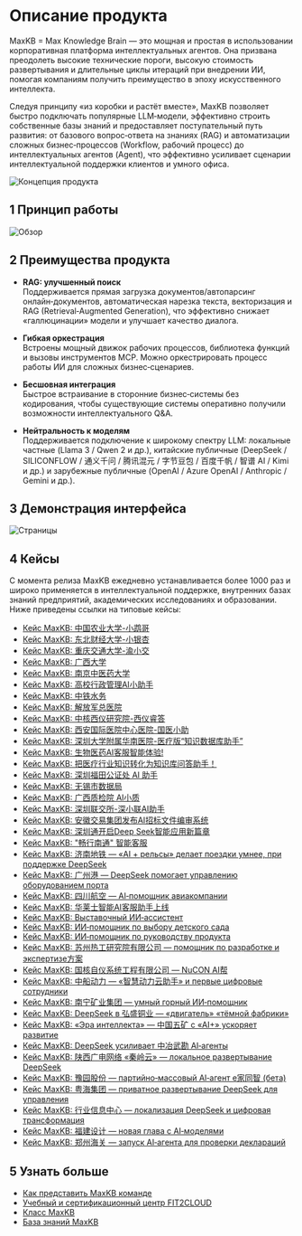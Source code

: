 # Описание продукта

MaxKB = Max Knowledge Brain — это мощная и простая в использовании корпоративная платформа интеллектуальных агентов. Она призвана преодолеть высокие технические пороги, высокую стоимость развертывания и длительные циклы итераций при внедрении ИИ, помогая компаниям получить преимущество в эпоху искусственного интеллекта.

Следуя принципу «из коробки и растёт вместе», MaxKB позволяет быстро подключать популярные LLM‑модели, эффективно строить собственные базы знаний и предоставляет поступательный путь развития: от базового вопрос‑ответа на знаниях (RAG) и автоматизации сложных бизнес‑процессов (Workflow, рабочий процесс) до интеллектуальных агентов (Agent), что эффективно усиливает сценарии интеллектуальной поддержки клиентов и умного офиса.

![Концепция продукта](img/index/产品理念.png)

## 1 Принцип работы

![Обзор](img/index/架构图.png)

## 2 Преимущества продукта 

- **RAG: улучшенный поиск**      
  Поддерживается прямая загрузка документов/автопарсинг онлайн‑документов, автоматическая нарезка текста, векторизация и RAG (Retrieval‑Augmented Generation), что эффективно снижает «галлюцинации» модели и улучшает качество диалога.

- **Гибкая оркестрация**    
  Встроены мощный движок рабочих процессов, библиотека функций и вызовы инструментов MCP. Можно оркестрировать процесс работы ИИ для сложных бизнес‑сценариев.

- **Бесшовная интеграция**      
  Быстрое встраивание в сторонние бизнес‑системы без кодирования, чтобы существующие системы оперативно получили возможности интеллектуального Q&A.

- **Нейтральность к моделям**     
  Поддерживается подключение к широкому спектру LLM: локальные частные (Llama 3 / Qwen 2 и др.), китайские публичные (DeepSeek / SILICONFLOW / 通义千问 / 腾讯混元 / 字节豆包 / 百度千帆 / 智谱 AI / Kimi и др.) и зарубежные публичные (OpenAI / Azure OpenAI / Anthropic / Gemini и др.).

## 3 Демонстрация интерфейса

![Страницы](img/index/index.gif)


## 4 Кейсы

С момента релиза MaxKB ежедневно устанавливается более 1000 раз и широко применяется в интеллектуальной поддержке, внутренних базах знаний предприятий, академических исследованиях и образовании. Ниже приведены ссылки на типовые кейсы:

- [Кейс MaxKB: 中国农业大学-小鹉哥](https://mp.weixin.qq.com/s/4g_gySMBQZCJ9OZ-yBkmvw)
- [Кейс MaxKB: 东北财经大学-小银杏](https://mp.weixin.qq.com/s/3BoxkY7EMomMmmvFYxvDIA)
- [Кейс MaxKB: 重庆交通大学-渝小交](https://mp.weixin.qq.com/s/8L4hIjdhzWOmpQXx2cW33g)
- [Кейс MaxKB: 广西大学](https://mp.weixin.qq.com/s/83N9a_wWDce7z1NLIropEA)
- [Кейс MaxKB: 南京中医药大学](https://mp.weixin.qq.com/s/WUmAKYbZjp3272HIecpRFA)
- [Кейс MaxKB: 高校行政管理AI小助手](https://www.bilibili.com/video/BV1yvBMYvEdy)
- [Кейс MaxKB: 中铁水务](https://mp.weixin.qq.com/s/voNAddbK2CJOrJJs1ewZ8g)
- [Кейс MaxKB: 解放军总医院](https://mp.weixin.qq.com/s/ETrZC-vrA4Aap0eF-15EeQ)
- [Кейс MaxKB: 中核西仪研究院-西仪睿答](https://mp.weixin.qq.com/s/CbKr4mev8qahKLAtV6Dxdg)
- [Кейс MaxKB: 西安国际医院中心医院-国医小助](https://mp.weixin.qq.com/s/DSOUvwrQrxbqQxKBilTCFQ)
- [Кейс MaxKB: 深圳大学附属华南医院-医疗版“知识数据库助手”](https://www.nfnews.com/content/732YEYDPyW.html)
- [Кейс MaxKB: 生物医药AI客服智能体验!](https://www.bilibili.com/video/BV13JzvYsE3e)
- [Кейс MaxKB: 把医疗行业知识转化为知识库问答助手！](https://www.bilibili.com/video/BV157wme9EgB)
- [Кейс MaxKB: 深圳福田公证处 AI 助手](https://mp.weixin.qq.com/s/KEtM-bkqim5LLBc4yA9CmQ)
- [Кейс MaxKB: 无锡市数据局](https://mp.weixin.qq.com/s/enfUFLevvL_La74PQ0kIXw)
- [Кейс MaxKB: 广西质检院 AI小质](https://mp.weixin.qq.com/s/JNOk8gMrcX1c70A_bX1pfQ)
- [Кейс MaxKB: 深圳联交所-深小联AI助手](https://mp.weixin.qq.com/s/3DXghaIT1p1aTQ51D2FCVA)
- [Кейс MaxKB: 安徽交易集团发布AI招标文件编审系统](https://mp.weixin.qq.com/s/L-2s_JlU5bta_qo5aa5NDQ)
- [Кейс MaxKB: 深圳通开启Deep Seek智能应用新篇章](https://mp.weixin.qq.com/s/SILN0GSescH9LyeQqYP0VQ)
- [Кейс MaxKB: "畅行南通" 智能客服](https://mp.weixin.qq.com/s/WEC9UQ6msY0VS8LhTZh-Ew)
- [Кейс MaxKB: 济南地铁 — «AI + рельсы» делает поездки умнее, при поддержке DeepSeek](https://mp.weixin.qq.com/s/eFlbTpQtx0gDrlOlb5onbA)
- [Кейс MaxKB: 广州港 — DeepSeek помогает управлению оборудованием порта](https://mp.weixin.qq.com/s/mZJx7bldKgL2wEQiORccWw)
- [Кейс MaxKB: 四川航空 — AI‑помощник авиакомпании](https://mp.weixin.qq.com/s/dVLwq33U2scggw6_skkvvQ)
- [Кейс MaxKB: 华莱士智能AI客服助手上线](https://www.bilibili.com/video/BV1hQtVeXEBL)
- [Кейс MaxKB: Выставочный ИИ‑ассистент](https://www.bilibili.com/video/BV1J7BqY6EKA)
- [Кейс MaxKB: ИИ‑помощник по выбору детского сада](https://www.bilibili.com/video/BV1wKrhYvEer)
- [Кейс MaxKB: ИИ‑помощник по руководству продукта](https://www.bilibili.com/video/BV1Yz6gYtEqX)
- [Кейс MaxKB: 苏州热工研究院有限公司 — помощник по разработке и экспертизе方案](https://mp.weixin.qq.com/s/Ts5FQdnv7Tu9Jp7bvofCVA)
- [Кейс MaxKB: 国核自仪系统工程有限公司 — NuCON AI帮](https://mp.weixin.qq.com/s/HNPc7u5xVfGLJr8IQz3vjQ)
- [Кейс MaxKB: 中船动力 — «智慧动力云助手» и первые цифровые сотрудники](https://mp.weixin.qq.com/s/OGcEkjh9DzGO1Tkc9nr7qg)
- [Кейс MaxKB: 南宁矿业集团 — умный горный ИИ‑помощник](https://mp.weixin.qq.com/s/SZstxTvVoLZg0ECbZbfpIA)
- [Кейс MaxKB: DeepSeek в 弘盛铜业 — «двигатель» «тёмной фабрики»](https://mp.weixin.qq.com/s/Eczdx574MS5RMF7WfHN7_A)
- [Кейс MaxKB: «Эра интеллекта» — 中国五矿 с «AI+» ускоряет развитие](https://mp.weixin.qq.com/s/D5vBtlX2E81pWE3_2OgWSw)
- [Кейс MaxKB: DeepSeek усиливает 中冶武勘 AI‑агенты](https://mp.weixin.qq.com/s/8m0vxGcWXNdZazziQrLyxg)
- [Кейс MaxKB: 陕西广电网络 «秦岭云» — локальное развертывание DeepSeek](https://mp.weixin.qq.com/s/ZKmEU_wWShK1YDomKJHQeA)
- [Кейс MaxKB: 豫园股份 — партийно‑массовый AI‑агент e家同智 (бета)](https://mp.weixin.qq.com/s/tYp8al1RpE8mXsDDmPZMDA)
- [Кейс MaxKB: 粤海集团 — приватное развертывание DeepSeek для управления](https://mp.weixin.qq.com/s/2JbVp0-kr9Hfp-0whH4cvg)
- [Кейс MaxKB: 行业信息中心 — локализация DeepSeek и цифровая трансформация](https://mp.weixin.qq.com/s/HThGSnND3qDF8ySEqiM4jw)
- [Кейс MaxKB: 福建设计 — новая глава с AI‑моделями](https://mp.weixin.qq.com/s/m67e-H7iQBg3d24NM82UjA)
- [Кейс MaxKB: 郑州海关 — запуск AI‑агента для проверки деклараций](https://dzb.henandaily.cn/html5/2025-07/25/content_10_1749478.htm?curr=)
## 5 Узнать больше

- [Как представить MaxKB команде](https://fit2cloud.com/maxkb/download/introduce-maxkb_202507.pdf)
- [Учебный и сертификационный центр FIT2CLOUD](https://edu.fit2cloud.com/index) 
- [Класс MaxKB](https://space.bilibili.com/510493147/lists/3590204?type=season)
- [База знаний MaxKB](https://kb.fit2cloud.com/categories/maxkb)
